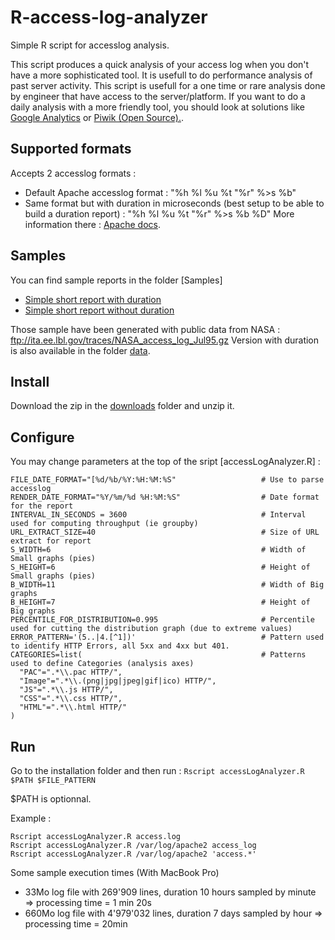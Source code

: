 R-access-log-analyzer
=====================

Simple R script for accesslog analysis.

This script produces a quick analysis of your access log when you don't have a more sophisticated tool.
It is usefull to do performance analysis of past server activity.
This script is usefull for a one time or rare analysis done by engineer that
have access to the server/platform. 
If you want to do a daily analysis with a more friendly tool, you should look
at solutions like [Google Analytics](http://analytics.google.com/) or [Piwik (Open Source).](http://piwik.org/).

## Supported formats
Accepts 2 accesslog formats : 
* Default Apache accesslog format : "%h %l %u %t \"%r\" %>s %b"
* Same format but with duration in microseconds (best setup to be able to
  build a duration report) : "%h %l %u %t \"%r\" %>s %b %D"
More information there : [Apache docs](http://httpd.apache.org/docs/2.2/logs.html#accesslog).

## Samples
You can find sample reports in the folder [Samples]
* [Simple short report with duration](https://rawgit.com/pkernevez/R-access-log-analyzer/master/Samples/analyseSampleDuration.html)
* [Simple short report without duration](https://rawgit.com/pkernevez/R-access-log-analyzer/master/Samples/analyseSampleNoDuration.html)

Those sample have been generated with public data from NASA : ftp://ita.ee.lbl.gov/traces/NASA_access_log_Jul95.gz
Version with duration is also available in the folder [data](data/NASA_log_samples.zip).

## Install
Download the zip in the [downloads](downloads) folder and unzip it.

## Configure
You may change parameters at the top of the sript [accessLogAnalyzer.R] :
```
FILE_DATE_FORMAT="[%d/%b/%Y:%H:%M:%S"                   # Use to parse accesslog
RENDER_DATE_FORMAT="%Y/%m/%d %H:%M:%S"                  # Date format for the report 
INTERVAL_IN_SECONDS = 3600                              # Interval used for computing throughput (ie groupby)
URL_EXTRACT_SIZE=40                                     # Size of URL extract for report
S_WIDTH=6                                               # Width of Small graphs (pies)
S_HEIGHT=6                                              # Height of Small graphs (pies)
B_WIDTH=11                                              # Width of Big graphs 
B_HEIGHT=7                                              # Height of Big graphs
PERCENTILE_FOR_DISTRIBUTION=0.995                       # Percentile used for cutting the distribution graph (due to extreme values)
ERROR_PATTERN='(5..|4.[^1])'                            # Pattern used to identify HTTP Errors, all 5xx and 4xx but 401.
CATEGORIES=list(                                        # Patterns used to define Categories (analysis axes)
  "PAC"=".*\\.pac HTTP/",
  "Image"=".*\\.(png|jpg|jpeg|gif|ico) HTTP/",
  "JS"=".*\\.js HTTP/",
  "CSS"=".*\\.css HTTP/",
  "HTML"=".*\\.html HTTP/"
)
```




## Run
Go to the installation folder and then run :
```Rscript accessLogAnalyzer.R $PATH $FILE_PATTERN```

$PATH is optionnal.

Example :
```
Rscript accessLogAnalyzer.R access.log
Rscript accessLogAnalyzer.R /var/log/apache2 access_log
Rscript accessLogAnalyzer.R /var/log/apache2 'access.*'
```

Some sample execution times (With MacBook Pro)
* 33Mo log file with 269'909 lines, duration 10 hours sampled by minute => processing time = 1 min 20s
* 660Mo log file with 4'979'032 lines, duration 7 days sampled by hour => processing time = 20min
